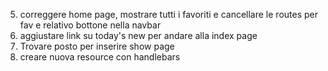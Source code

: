 5) correggere home page, mostrare tutti i favoriti e cancellare le routes per fav e relativo bottone nella navbar
6) aggiustare link su today's new per andare alla index page
7) Trovare posto per inserire show page
8) creare nuova resource con handlebars
